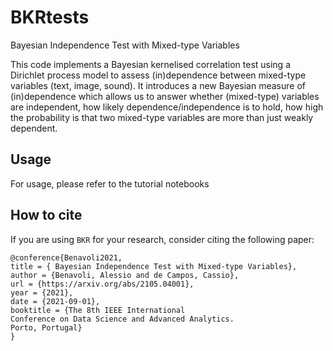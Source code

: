 # BKRtests
Bayesian Independence Test with Mixed-type Variables

This code implements a Bayesian kernelised correlation test using a Dirichlet process model to 
assess (in)dependence between mixed-type variables (text, image, sound).
It introduces a new Bayesian measure of (in)dependence which allows us to answer whether (mixed-type) variables  are independent, 
how likely dependence/independence is to hold, how high the probability is that two mixed-type 
variables are more than just weakly dependent. 

## Usage
For usage, please refer to the tutorial notebooks

## How to cite
If you are using `BKR` for your research, consider citing the following paper:

```
@conference{Benavoli2021,
title = { Bayesian Independence Test with Mixed-type Variables},
author = {Benavoli, Alessio and de Campos, Cassio},
url = {https://arxiv.org/abs/2105.04001},
year = {2021},
date = {2021-09-01},
booktitle = {The 8th IEEE International
Conference on Data Science and Advanced Analytics.
Porto, Portugal}
}
```
